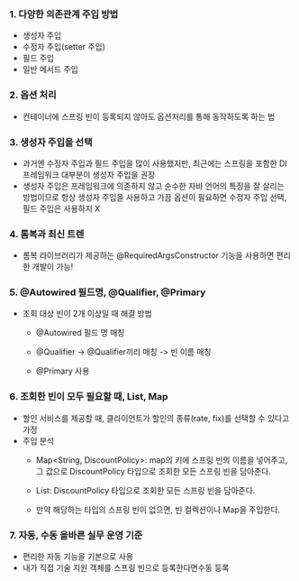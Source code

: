 ### 1. 다양한 의존관계 주입 방법

- 생성자 주입
- 수정자 주입(setter 주입)
- 필드 주입
- 일반 메서드 주입

### 2. 옵션 처리
-  컨테이너에 스프링 빈이 등록되지 않아도 옵션처리를 통해 동작하도록 하는 법

### 3. 생성자 주입을 선택

- 과거엔 수정자 주입과 필드 주입을 많이 사용했지만, 최근에는 스프링을 포함한 DI 프레임워크 대부분이 생성자 주입을 권장
- 생성자 주입은 프레임워크에 의존하지 않고 순수한 자바 언어의 특징을 잘 살리는 방법이므로 항상 생성자 주입을 사용하고 가끔 옵션이 필요하면 수정자 주입 선택, 필드 주입은 사용하지 X

### 4. 롬복과 최신 트렌

- 롬복 라이브러리가 제공하는 @RequiredArgsConstructor 기능을 사용하면 편리한 개발이 가능!

### 5. @Autowired 필드명, @Qualifier, @Primary

- 조회 대상 빈이 2개 이상일 때 해결 방법
  - @Autowired 필드 명 매칭
  - @Qualifier -> @Qualifier끼리 매칭 -> 빈 이름 매칭
  
  - @Primary 사용

### 6. 조회한 빈이 모두 필요할 때, List, Map

- 할인 서비스를 제공할 때, 클라이언트가 할인의 종류(rate, fix)를 선택할 수 있다고 가정
- 주입 분석
  - Map<String, DiscountPolicy>: map의 키에 스프링 빈의 이름을 넣어주고, 그 값으로 DiscountPolicy 타입으로 조회한 모든 스프링 빈을 담아준다.
  - List<DiscountPolicy>: DiscountPolicy 타입으로 조회한 모든 스프링 빈을 담아준다. 
  
  - 만약 해당하는 타입의 스프링 빈이 없으면, 빈 컬렉션이나 Map을 주입한다.

### 7. 자동, 수동 올바른 실무 운영 기준

- 편리한 자동 기능을 기본으로 사용
- 내가 직접 기술 지원 객체를 스프링 빈으로 등록한다면수동 등록
